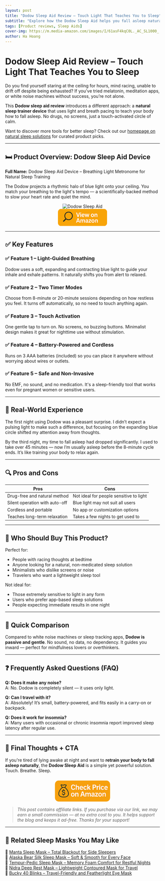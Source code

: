 ```yaml
---
layout: post
title: "Dodow Sleep Aid Review – Touch Light That Teaches You to Sleep"
subtitle: "Explore how the Dodow Sleep Aid helps you fall asleep naturally through guided breathing and pulsing light."
tags: [Product reviews, Sleep Aids]
cover-img: https://m.media-amazon.com/images/I/61asF4kqC0L._AC_SL1000_.jpg
author: Ha Hoang
---
```


# Dodow Sleep Aid Review – Touch Light That Teaches You to Sleep

Do you find yourself staring at the ceiling for hours, mind racing, unable to drift off despite being exhausted? If you’ve tried melatonin, meditation apps, or white noise machines without success, you’re not alone.

This **Dodow sleep aid review** introduces a different approach: a **natural sleep trainer device** that uses light and breath pacing to teach your body how to fall asleep. No drugs, no screens, just a touch-activated circle of calm.

Want to discover more tools for better sleep? Check out our [homepage on natural sleep solutions](https://havan.yoga) for curated product picks.

---

## 🛏️ Product Overview: Dodow Sleep Aid Device

**Full Name:** Dodow Sleep Aid Device – Breathing Light Metronome for Natural Sleep Training

The Dodow projects a rhythmic halo of blue light onto your ceiling. You match your breathing to the light's tempo — a scientifically-backed method to slow your heart rate and quiet the mind.

<div style="text-align:center;">
  <img src="https://m.media-amazon.com/images/I/61asF4kqC0L._AC_SL1000_.jpg" alt="Dodow Sleep Aid" style="width:400px; height:auto;"/>
</div>

<div style="text-align:center;">
  <a href="https://amzn.to/4jMNq3T?tag=havan07-20" target="_blank" rel="nofollow sponsored noopener">
    <img src="/assets/img/view.png" alt="View on Amazon" style="width:160px; height:auto;"/>
  </a>
</div>

---

## ✅ Key Features

### ✅ Feature 1 – Light-Guided Breathing  
Dodow uses a soft, expanding and contracting blue light to guide your inhale and exhale patterns. It naturally shifts you from alert to relaxed.

### ✅ Feature 2 – Two Timer Modes  
Choose from 8-minute or 20-minute sessions depending on how restless you feel. It turns off automatically, so no need to touch anything again.

### ✅ Feature 3 – Touch Activation  
One gentle tap to turn on. No screens, no buzzing buttons. Minimalist design makes it great for nighttime use without stimulation.

### ✅ Feature 4 – Battery-Powered and Cordless  
Runs on 3 AAA batteries (included) so you can place it anywhere without worrying about wires or outlets.

### ✅ Feature 5 – Safe and Non-Invasive  
No EMF, no sound, and no medication. It's a sleep-friendly tool that works even for pregnant women or sensitive users.

---

## 💬 Real-World Experience

The first night using Dodow was a pleasant surprise. I didn’t expect a pulsing light to make such a difference, but focusing on the expanding blue circle shifted my attention away from thoughts.

By the third night, my time to fall asleep had dropped significantly. I used to take over 45 minutes — now I’m usually asleep before the 8-minute cycle ends. It’s like training your body to relax again.

---

## 🔍 Pros and Cons

| Pros | Cons |
|------|------|
| Drug-free and natural method | Not ideal for people sensitive to light |
| Silent operation with auto-off | Blue light may not suit all users |
| Cordless and portable | No app or customization options |
| Teaches long-term relaxation | Takes a few nights to get used to |

---

## 👥 Who Should Buy This Product?

Perfect for:

- People with racing thoughts at bedtime  
- Anyone looking for a natural, non-medicated sleep solution  
- Minimalists who dislike screens or noise  
- Travelers who want a lightweight sleep tool

Not ideal for:

- Those extremely sensitive to light in any form  
- Users who prefer app-based sleep solutions  
- People expecting immediate results in one night

---

## 🔄 Quick Comparison

Compared to white noise machines or sleep tracking apps, **Dodow is passive and gentle**. No sound, no data, no dependency. It guides you inward — perfect for mindfulness lovers or overthinkers.

---

## ❓ Frequently Asked Questions (FAQ)

**Q: Does it make any noise?**  
A: No. Dodow is completely silent — it uses only light.

**Q: Can I travel with it?**  
A: Absolutely! It’s small, battery-powered, and fits easily in a carry-on or backpack.

**Q: Does it work for insomnia?**  
A: Many users with occasional or chronic insomnia report improved sleep latency after regular use.

---

## 🎯 Final Thoughts + CTA

If you're tired of lying awake at night and want to **retrain your body to fall asleep naturally**, the **Dodow Sleep Aid** is a simple yet powerful solution. Touch. Breathe. Sleep.

<div style="text-align:center;">
  <a href="https://amzn.to/4jMNq3T?tag=havan07-20" target="_blank" rel="nofollow sponsored noopener">
    <img src="/assets/img/checkprice.png" alt="Check Price on Amazon" style="width:180px; height:auto; margin-top:10px;"/>
  </a>
</div>

> *This post contains affiliate links. If you purchase via our link, we may earn a small commission — at no extra cost to you. It helps support the blog and keeps it ad-free. Thanks for your support!*

---

## 🧾 Related Sleep Masks You May Like

<ul style="list-style: none; padding-left: 0;">
  <li>🔗 <a href="https://havan.yoga/2025-05-13-manta-sleep-mask-review/">Manta Sleep Mask – Total Blackout for Side Sleepers</a></li>
  <li>🔗 <a href="https://havan.yoga/2025-05-14-alaska-bear-silk-sleep-mask-review/">Alaska Bear Silk Sleep Mask – Soft & Smooth for Every Face</a></li>
  <li>🔗 <a href="https://havan.yoga/2025-05-14-tempur-pedic-sleep-mask-review/">Tempur-Pedic Sleep Mask – Memory Foam Comfort for Restful Nights</a></li>
  <li>🔗 <a href="https://havan.yoga/2025-05-14-nidra-sleep-mask-review/">Nidra Deep Rest Mask – Lightweight Contoured Mask for Travel</a></li>
  <li>🔗 <a href="https://havan.yoga/2025-05-14-bucky-40-blinks-review/">Bucky 40 Blinks – Travel-Friendly and Featherlight Eye Mask</a></li>
</ul>

